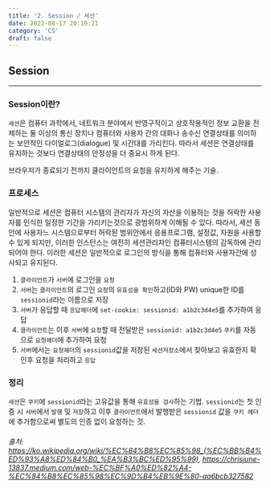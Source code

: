 ```yaml
---
title: '2. Session / 세션'
date: 2022-08-17 20:19:21
category: 'CS'
draft: false
---
```


## Session
---
### Session이란?
`세션`은 컴퓨터 과학에서, 네트워크 분야에서 반영구적이고 상호작용적인 정보 교환을 전제하는 둘 이상의 통신 장치나 컴퓨터와 사용자 간의 대화나 송수신 연결상태를 의미하는 보안적인 다이얼로그(dialogue) 및 시간대를 가리킨다. 따라서 세션은 연결상태를 유지하는 것보다 연결상태의 안정성을 더 중요시 하게 된다.

브라우저가 종료되기 전까지 클라이언트의 요청을 유지하게 해주는 기술.

### 프로세스
일반적으로 세션은 컴퓨터 시스템의 관리자가 자신의 자산을 이용하는 것을 허락한 사용자를 인식한 일정한 기간을 가리키는것으로 광범위하게 이해될 수 있다. 따라서, 세션 동안에 사용자느 시스템으로부터 허락된 범위안에서 응용프로그램, 설정값, 자원을 사용할 수 있게 되지만, 이러한 인스턴스는 여전히 세션관리자인 컴퓨터시스템의 감독하에 관리되어야 한다.
이러한 세션은 일반적으로 로그인의 방식을 통해 컴퓨터와 사용자간에 성사되고 유지된다.

1. `클라이언트`가 `서버`에 로그인을 `요청`
2. `서버`는 `클라이언트`의 로그인 `요청`의 `유효성을 확인`하고(ID와 PW) unique한 ID를 `sessionid`라는 이름으로 저장
3. `서버`가 응답할 때 `응답헤더`에 `set-cookie: sessionid: a1b2c3d4e5`를 추가하여 응답
4. `클라이언트`는 이후 `서버`에 `요청`할 때 전달받은 `sessionid: a1b2c3d4e5` `쿠키`를 자동으로 `요청헤더`에 추가하여 요청
5. `서버`에서는 `요청헤더`의 `sessionid`값을 저장된 `세션저장소`에서 찾아보고 유효한지 확인후 요청을 처리하고 `응답`

### 정리
`세션`은 `쿠키`에 `sessionid`라는 고유값을 통해 `유효성을 검사`하는 기법.
`sessionid`는 첫 인증 시 `서버`에서 `발행` 및 `저장`하고 이후 `클라이언트`에서 발행받은 `sessionid` 값을 `쿠키 헤더`에 추가함으로써 별도의 인증 없이 요청하는 것.

###### 출처: https://ko.wikipedia.org/wiki/%EC%84%B8%EC%85%98_(%EC%BB%B4%ED%93%A8%ED%84%B0_%EA%B3%BC%ED%95%99), https://chrisjune-13837.medium.com/web-%EC%BF%A0%ED%82%A4-%EC%84%B8%EC%85%98%EC%9D%B4%EB%9E%80-aa6bcb327582